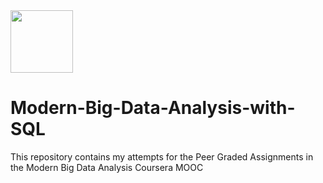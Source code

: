<img src = "https://user-images.githubusercontent.com/94797745/146963212-d6ca0e78-81e6-42b0-9963-c157db0941d5.png" width = "100" height = "100">

# Modern-Big-Data-Analysis-with-SQL
This repository contains my attempts for the Peer Graded Assignments in the Modern Big Data Analysis Coursera MOOC

